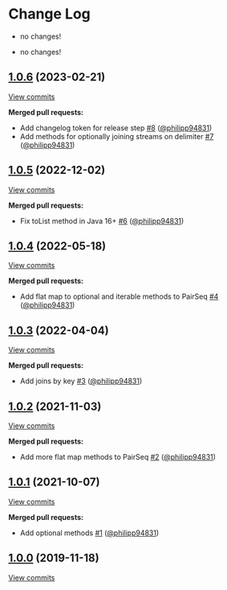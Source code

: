 # Change Log
- no changes!

- no changes!


## [1.0.6](https://github.com/bakdata/seq2/tree/1.0.6) (2023-02-21)
[View commits](https://github.com/bakdata/seq2/compare/1.0.5...1.0.6)

**Merged pull requests:**

- Add changelog token for release step [\#8](https://github.com/bakdata/seq2/pull/8) ([@philipp94831](https://github.com/philipp94831))
- Add methods for optionally joining streams on delimiter [\#7](https://github.com/bakdata/seq2/pull/7) ([@philipp94831](https://github.com/philipp94831))

## [1.0.5](https://github.com/bakdata/seq2/tree/1.0.5) (2022-12-02)
[View commits](https://github.com/bakdata/seq2/compare/1.0.4...1.0.5)

**Merged pull requests:**

- Fix toList method in Java 16\+ [\#6](https://github.com/bakdata/seq2/pull/6) ([@philipp94831](https://github.com/philipp94831))

## [1.0.4](https://github.com/bakdata/seq2/tree/1.0.4) (2022-05-18)
[View commits](https://github.com/bakdata/seq2/compare/1.0.3...1.0.4)

**Merged pull requests:**

- Add flat map to optional and iterable methods to PairSeq [\#4](https://github.com/bakdata/seq2/pull/4) ([@philipp94831](https://github.com/philipp94831))

## [1.0.3](https://github.com/bakdata/seq2/tree/1.0.3) (2022-04-04)
[View commits](https://github.com/bakdata/seq2/compare/1.0.2...1.0.3)

**Merged pull requests:**

- Add joins by key [\#3](https://github.com/bakdata/seq2/pull/3) ([@philipp94831](https://github.com/philipp94831))

## [1.0.2](https://github.com/bakdata/seq2/tree/1.0.2) (2021-11-03)
[View commits](https://github.com/bakdata/seq2/compare/1.0.1...1.0.2)

**Merged pull requests:**

- Add more flat map methods to PairSeq [\#2](https://github.com/bakdata/seq2/pull/2) ([@philipp94831](https://github.com/philipp94831))

## [1.0.1](https://github.com/bakdata/seq2/tree/1.0.1) (2021-10-07)
[View commits](https://github.com/bakdata/seq2/compare/1.0.0...1.0.1)

**Merged pull requests:**

- Add optional methods [\#1](https://github.com/bakdata/seq2/pull/1) ([@philipp94831](https://github.com/philipp94831))

## [1.0.0](https://github.com/bakdata/seq2/tree/1.0.0) (2019-11-18)
[View commits](https://github.com/bakdata/seq2/compare/9f5bac82e2e59c3209fcd8130f6a4b719bb4d362...1.0.0)

